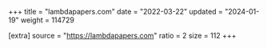 +++
title = "lambdapapers.com"
date = "2022-03-22"
updated = "2024-01-19"
weight = 114729

[extra]
source = "https://lambdapapers.com"
ratio = 2
size = 112
+++
